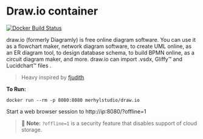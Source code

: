# Draw.io container

[![Docker Build Status](https://img.shields.io/docker/build/merhylstudio/draw.io.svg)](https://hub.docker.com/r/merhylstudio/draw.io/)

draw.io (formerly Diagramly) is free online diagram software. You can use it as a flowchart maker, network diagram software, to create UML online, as an ER diagram tool, to design database schema, to build BPMN online, as a circuit diagram maker, and more. draw.io can import .vsdx, Gliffy™ and Lucidchart™ files . 

> Heavy inspired by [fjudith](https://github.com/fjudith/docker-draw.io)

**To Run:**
```
docker run --rm -p 8080:8080 merhylstudio/draw.io
```

Start a web browser session to http://*ip*:8080/?offline=1

> :memo: **Note:**
> `?offline=1` is a security feature that disables support of cloud storage.
